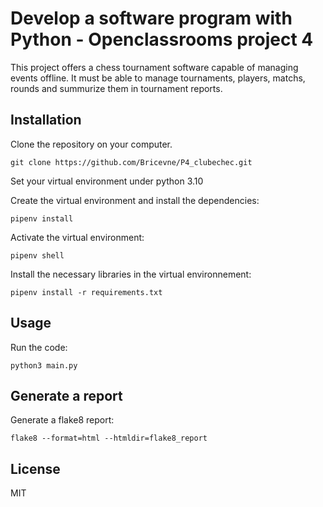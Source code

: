 # Develop a software program with Python - Openclassrooms project 4

This project offers a chess tournament software capable of managing events offline.
It must be able to manage tournaments, players, matchs, rounds and summurize them in tournament reports.

## Installation

Clone the repository on your computer.

`git clone https://github.com/Bricevne/P4_clubechec.git` 

Set your virtual environment under python 3.10

Create the virtual environment and install the dependencies:

`pipenv install` 

Activate the virtual environment:

`pipenv shell`

Install the necessary libraries in the virtual environnement:

`pipenv install -r requirements.txt`


## Usage

Run the code:

`python3 main.py`

## Generate a report

Generate a flake8 report:

`flake8 --format=html --htmldir=flake8_report`

## License

MIT